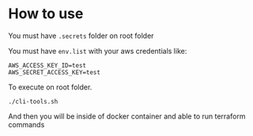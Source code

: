 # How to use

You must have `.secrets` folder on root folder

You must have `env.list` with your aws credentials like:
```
AWS_ACCESS_KEY_ID=test
AWS_SECRET_ACCESS_KEY=test
```

To execute on root folder.
```
./cli-tools.sh
```

And then you will be inside of docker container and able to run terraform commands

